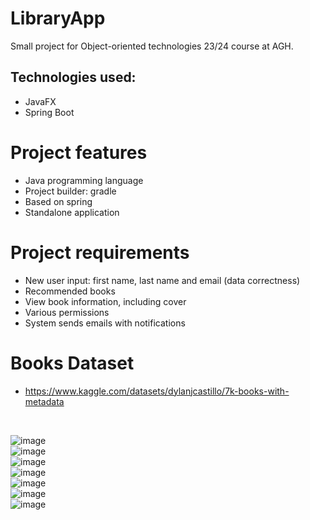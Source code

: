 # LibraryApp
Small project for Object-oriented technologies 23/24 course at AGH.

## Technologies used: 
* JavaFX
* Spring Boot

# Project features 
* Java programming language 
* Project builder: gradle
* Based on spring
* Standalone application

# Project requirements 
* New user input: first name, last name and email (data correctness)
* Recommended books
* View book information, including cover
* Various permissions
* System sends emails with notifications

# Books Dataset
* https://www.kaggle.com/datasets/dylanjcastillo/7k-books-with-metadata
<br />

![image](https://github.com/dominiks01/LibraryApp/assets/114943272/60fd869b-9d2a-4659-bf8f-852bf0178648) <br />
![image](https://github.com/dominiks01/LibraryApp/assets/114943272/45940bbb-0a8c-4bc2-a8ea-897ba9c8fd4c) <br />
![image](https://github.com/dominiks01/LibraryApp/assets/114943272/0740c0e6-2796-4076-af31-a3737e21d9ea) <br />
![image](https://github.com/dominiks01/LibraryApp/assets/114943272/7b3e6edf-348e-4afd-abec-f53d60f1c3b9) <br />
![image](https://github.com/dominiks01/LibraryApp/assets/114943272/a4e98bc4-e475-4b56-9c1b-ad6232ddd7f8) <br />
![image](https://github.com/dominiks01/LibraryApp/assets/114943272/91c2c57e-13c2-482c-b15e-f7f50bf3d031) <br />
![image](https://github.com/dominiks01/LibraryApp/assets/114943272/fba21ce3-00bd-4804-81ef-18063979a032)


